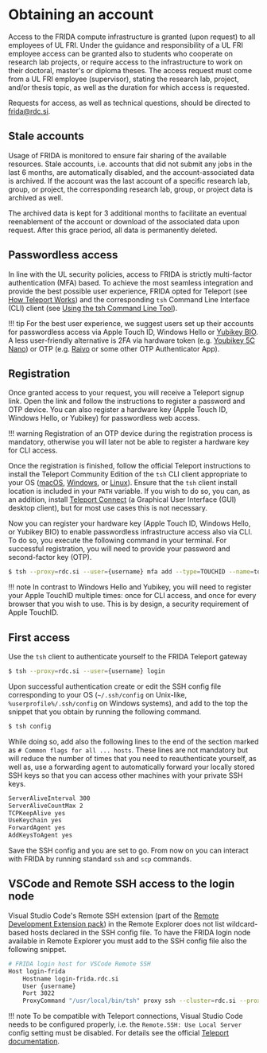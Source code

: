 # Obtaining an account

Access to the FRIDA compute infrastructure is granted (upon request) to all employees of UL FRI. Under the guidance and responsibility of a UL FRI employee access can be granted also to students who cooperate on research lab projects, or require access to the infrastructure to work on their doctoral, master's or diploma theses. The access request must come from a UL FRI employee (supervisor), stating the research lab, project, and/or thesis topic, as well as the duration for which access is requested.

Requests for access, as well as technical questions, should be directed to frida@rdc.si.

## Stale accounts

Usage of FRIDA is monitored to ensure fair sharing of the available resources. Stale accounts, i.e. accounts that did not submit any jobs in the last 6 months, are automatically disabled, and the account-associated data is archived. If the account was the last account of a specific research lab, group, or project, the corresponding research lab, group, or project data is archived as well.

The archived data is kept for 3 additional months to facilitate an eventual reenablement of the account or download of the associated data upon request. After this grace period, all data is permanently deleted.

## Passwordless access

In line with the UL security policies, access to FRIDA is strictly multi-factor authentication (MFA) based. To achieve the most seamless integration and provide the best possible user experience, FRIDA opted for Teleport (see [How Teleport Works](https://goteleport.com/how-it-works/)) and the corresponding `tsh` Command Line Interface (CLI) client (see [Using the tsh Command Line Tool](https://goteleport.com/docs/connect-your-client/introduction/)).

!!! tip
    For the best user experience, we suggest users set up their accounts for passwordless access via Apple Touch ID, Windows Hello or [Yubikey BIO](https://www.yubico.com/si/product/yubikey-bio-series/yubikey-c-bio/). A less user-friendly alternative is 2FA via hardware token (e.g. [Youbikey 5C Nano](https://www.yubico.com/si/product/yubikey-5c-nano/)) or OTP (e.g. [Raivo](https://raivo-otp.com) or some other OTP Authenticator App).

## Registration

Once granted access to your request, you will receive a Teleport signup link. Open the link and follow the instructions to register a password and OTP device. You can also register a hardware key (Apple Touch ID, Windows Hello, or Yubikey) for passwordless web access.

!!! warning
    Registration of an OTP device during the registration process is mandatory, otherwise you will later not be able to register a hardware key for CLI access.

Once the registration is finished, follow the official Teleport instructions to install the Teleport Community Edition of the `tsh` CLI client appropriate to your OS ([macOS](https://goteleport.com/docs/installation/#macos), [Windows](https://goteleport.com/docs/installation/#windows-tsh-client-only), or [Linux](https://goteleport.com/docs/installation/#linux)). Ensure that the `tsh` client install location is included in your `PATH` variable. If you wish to do so, you can, as an addition, install [Teleport Connect](https://goteleport.com/docs/connect-your-client/teleport-connect/) (a Graphical User Interface (GUI) desktop client), but for most use cases this is not necessary.

Now you can register your hardware key (Apple Touch ID, Windows Hello, or Yubikey BIO) to enable passwordless infrastructure access also via CLI. To do so, you execute the following command in your terminal. For successful registration, you will need to provide your password and second-factor key (OTP).
```bash
$ tsh --proxy=rdc.si --user={username} mfa add --type=TOUCHID --name=touchid.cli --auth=local --mfa-mode=otp
```

!!! note
    In contrast to Windows Hello and Yubikey, you will need to register your Apple TouchID multiple times: once for CLI access, and once for every browser that you wish to use. This is by design, a security requirement of Apple TouchID.


<!--
**Kako je z več browserji?, Kako je z registracijo mfa v CLI?**

*_Note that on Apple you have to install the signed ???_

_kako vzpostaviti passwordless, in kako registrirat 2FA via 5C Nano (tudi OTP z Raivo / google auth ...?)_
-->

## First access

Use the `tsh` client to authenticate yourself to the FRIDA Teleport gateway
```bash
$ tsh --proxy=rdc.si --user={username} login
```

Upon successful authentication create or edit the SSH config file corresponding to your OS (`~/.ssh/config` on Unix-like, `%userprofile%/.ssh/config` on Windows systems), and add to the top the snippet that you obtain by running the following command.
```bash
$ tsh config
```

While doing so, add also the following lines to the end of the section marked as `# Common flags for all ... hosts`. These lines are not mandatory but will reduce the number of times that you need to reauthenticate yourself, as well as, use a forwarding agent to automatically forward your locally stored SSH keys so that you can access other machines with your private SSH keys.
```bash
ServerAliveInterval 300
ServerAliveCountMax 2
TCPKeepAlive yes
UseKeychain yes
ForwardAgent yes
AddKeysToAgent yes
```

Save the SSH config and you are set to go. From now on you can interact with FRIDA by running standard `ssh` and `scp` commands.

## VSCode and Remote SSH access to the login node

Visual Studio Code's Remote SSH extension (part of the [Remote Development Extension pack](https://marketplace.visualstudio.com/items?itemName=ms-vscode-remote.vscode-remote-extensionpack)) in the Remote Explorer does not list wildcard-based hosts declared in the SSH config file. To have the FRIDA login node available in Remote Explorer you must add to the SSH config file also the following snippet.
```bash
# FRIDA login host for VSCode Remote SSH
Host login-frida
    Hostname login-frida.rdc.si
    User {username}
    Port 3022
    ProxyCommand "/usr/local/bin/tsh" proxy ssh --cluster=rdc.si --proxy=rdc.si:443 %r@%h:%p
```

!!! note
    To be compatible with Teleport connections, Visual Studio Code needs to be configured properly, i.e. the `Remote.SSH: Use Local Server` config setting must be disabled. For details see the official [Teleport documentation](https://goteleport.com/docs/server-access/guides/vscode/#step-23-configure-visual-studio-code).
